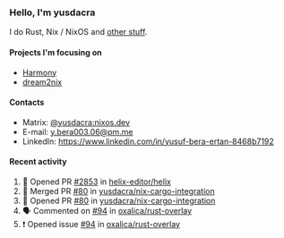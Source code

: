 ### Hello, I'm yusdacra

I do Rust, Nix / NixOS and [other stuff](https://yusdacra.gitlab.io/about).

#### Projects I'm focusing on

- [Harmony](https://harmonyapp.io)
- [dream2nix](https://github.com/nix-community/dream2nix)

#### Contacts

- Matrix: [@yusdacra:nixos.dev](https://matrix.to/#/@yusdacra:nixos.dev)
- E-mail: y.bera003.06@pm.me
- LinkedIn: https://www.linkedin.com/in/yusuf-bera-ertan-8468b7192

#### Recent activity

<!--START_SECTION:activity-->
1. 💪 Opened PR [#2853](https://github.com/helix-editor/helix/pull/2853) in [helix-editor/helix](https://github.com/helix-editor/helix)
2. 🎉 Merged PR [#80](https://github.com/yusdacra/nix-cargo-integration/pull/80) in [yusdacra/nix-cargo-integration](https://github.com/yusdacra/nix-cargo-integration)
3. 💪 Opened PR [#80](https://github.com/yusdacra/nix-cargo-integration/pull/80) in [yusdacra/nix-cargo-integration](https://github.com/yusdacra/nix-cargo-integration)
4. 🗣 Commented on [#94](https://github.com/oxalica/rust-overlay/issues/94) in [oxalica/rust-overlay](https://github.com/oxalica/rust-overlay)
5. ❗️ Opened issue [#94](https://github.com/oxalica/rust-overlay/issues/94) in [oxalica/rust-overlay](https://github.com/oxalica/rust-overlay)
<!--END_SECTION:activity-->
